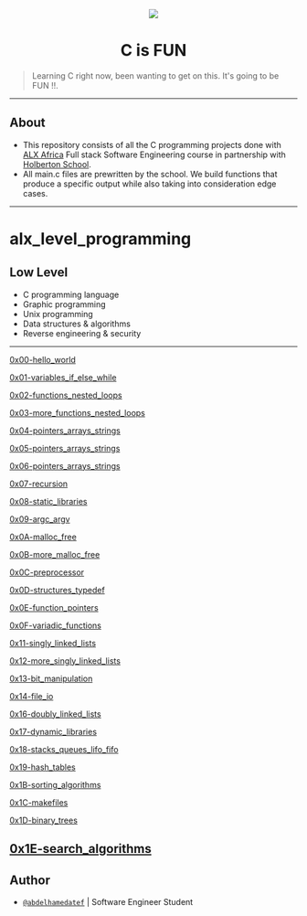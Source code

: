 
<p align="center">  
<img src ="https://assets.imaginablefutures.com/media/images/ALX_Logo.max-200x150.png">
</p>

<h1 align="center">
	C is FUN
</h1>

>Learning C right now, been wanting to get on this. It's going to be FUN !!.


----

## About
- This repository consists of all the C programming projects done with [ALX Africa](https://www.alxafrica.com/) Full stack Software Engineering course in partnership with [Holberton School](https://www.holbertonschool.com/).
- All main.c files are prewritten by the school. We build functions that produce a specific output while also taking into consideration edge cases.

----


# alx_level_programming

## Low Level

* C programming language
* Graphic programming
* Unix programming
* Data structures & algorithms
* Reverse engineering & security

---

[0x00-hello_world](./0x00-hello_world)

[0x01-variables_if_else_while](0x01-variables_if_else_while)

[0x02-functions_nested_loops](./0x02-functions_nested_loops)

[0x03-more_functions_nested_loops](./0x03-more_functions_nested_loops)

[0x04-pointers_arrays_strings](./0x04-pointers_arrays_strings)

[0x05-pointers_arrays_strings](./0x05-pointers_arrays_strings)

[0x06-pointers_arrays_strings](./0x06-pointers_arrays_strings)

[0x07-recursion](./0x07-recursion)

[0x08-static_libraries](./0x08-static_libraries)

[0x09-argc_argv](./0x09-argc_argv)

[0x0A-malloc_free](./0x0A-malloc_free)

[0x0B-more_malloc_free](./0x0B-more_malloc_free)

[0x0C-preprocessor](./0x0C-preprocessor)

[0x0D-structures_typedef](./0x0D-structures_typedef)

[0x0E-function_pointers](./0x0E-function_pointers)

[0x0F-variadic_functions](./0x0F-variadic_functions)

[0x11-singly_linked_lists](./0x11-singly_linked_lists)

[0x12-more_singly_linked_lists](./0x12-more_singly_linked_lists)

[0x13-bit_manipulation](./0x13-bit_manipulation)

[0x14-file_io](./0x14-file_io)

[0x16-doubly_linked_lists](./0x16-doubly_linked_lists)

[0x17-dynamic_libraries](./0x17-dynamic_libraries)

[0x18-stacks_queues_lifo_fifo](https://github.com/tassavarat/monty/tree/a969cfdb53123be3ac5162952b69b7d534da0675)

[0x19-hash_tables](./0x19-hash_tables)

[0x1B-sorting_algorithms](./0x1B-sorting_algorithms)

[0x1C-makefiles](./0x1C-makefiles)

[0x1D-binary_trees](./0x1D-binary_trees)

[0x1E-search_algorithms](./0x1E-search_algorithms)
---

## Author

- [`@abdelhamedatef`]() | Software Engineer Student
